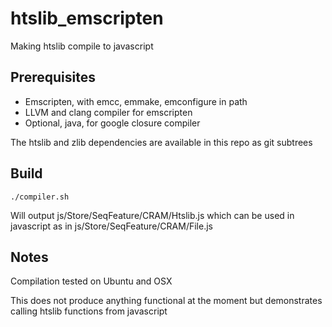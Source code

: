 # htslib_emscripten

Making htslib compile to javascript

## Prerequisites

- Emscripten, with emcc, emmake, emconfigure in path
- LLVM and clang compiler for emscripten
- Optional, java, for google closure compiler

The htslib and zlib dependencies are available in this repo as git subtrees

## Build

    ./compiler.sh

Will output js/Store/SeqFeature/CRAM/Htslib.js which can be used in javascript as in js/Store/SeqFeature/CRAM/File.js 

## Notes

Compilation tested on Ubuntu and OSX

This does not produce anything functional at the moment but demonstrates calling htslib functions from javascript
